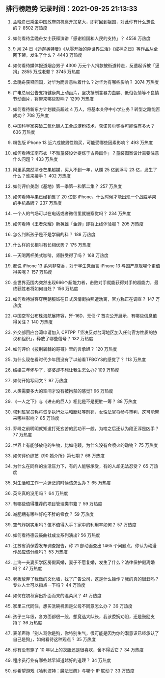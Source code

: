 
## 排行榜趋势 记录时间：2021-09-25 21:13:33
  
  1. 孟晚舟已乘坐中国政府包机离开加拿大，即将回到祖国，对此你有什么想说的？ 8502 万热度
    
  2. 如何看待孟晚舟女士获释演讲「感谢祖国和人民的支持」？ 4558 万热度
    
  3. 9 月 24 日《迪迦奥特曼》《从零开始的异世界生活》《成神之日》等作品从全网下架，发生了什么？ 4443 万热度
    
  4. 如何看待媒体报道烟台男子 4300 万元个人捐款被街道转走，反遭起诉被「逼捐」2855 万成老赖？ 3745 万热度
    
  5. 孟晚舟获释回国，对华为而言意味着什么？对华为有哪些影响？ 3074 万热度
    
  6. 广电总局公告支持健康向上动画片，坚决抵制含暴力血腥、低俗色情等不良情节动画片，将带来哪些影响？ 1299 万热度
    
  7. 如何看待新东方计划裁员超过 4 万人，将基本关停中小学业务？转型之路能否成功？ 708 万热度
    
  8. 中国科学家突破二氧化碳人工合成淀粉技术，获诺贝尔奖得可能性有多大？ 636 万热度
    
  9. 粉色版 iPhone 13 近六成被男性购买，可能受哪些因素影响？ 493 万热度
    
  10. 如何看待江南布衣「不雅童装设计提炼于古典画作」？童装图案设计需要注意什么问题？ 433 万热度
    
  11. 阿里系突然清仓芒果超媒，买入不到一年，从赚 25 亿到浮亏 23 亿，发生了什么？谁来接手？ 402 万热度
    
  12. 如何评价美剧《基地》第一季第一和第二集？ 257 万热度
    
  13. 如何看待苹果已经销售了 20 亿部 iPhone，什么时候才能出现一个战胜苹果的手机品牌？ 237 万热度
    
  14. 一个人的气场可以在电话或者微信里就被察觉吗？ 234 万热度
    
  15. 如何看待《王者荣耀》新英雄「金蝉」即将上线体验服？ 205 万热度
    
  16. 怎么判断孩子是不是学霸的料？ 188 万热度
    
  17. 什么样的长相叫有长相优势？ 175 万热度
    
  18. 一天喝两杯美式咖啡，肾脏受得了吗？ 168 万热度
    
  19. 都说 iPhone 13 系列非常香，对于学生党而言 iPhone 13 与国产旗舰哪个更值得买呢？ 157 万热度
    
  20. 全世界范围内突然出现666个超能力者，击败对手就能获得对手的超能力，最终获胜者将如何自处？ 156 万热度
    
  21. 如何看待游客穿明朝服饰在日式风情街拍照遭劝离，官方称正在调查？ 147 万热度
    
  22. 中国空军公布珠海航展阵容，歼-16D、无侦-7 首次公开展示，有哪些信息值得关注？ 140 万热度
    
  23. 外交部回应台湾申请加入 CPTPP「坚决反对台湾地区加入任何官方性质的协议和组织」，释放了哪些信号？ 132 万热度
    
  24. 如何评价《披荆斩棘的哥哥》里的言承旭？ 120 万热度
    
  25. 为什么现在看时代少年团没有了以前看TFBOYS的感觉了？ 113 万热度
    
  26. 结婚三年怀孕了，婆婆却不想让我生怎么办? 109 万热度
    
  27. 如何开始写网文？ 97 万热度
    
  28. 人类需要多大的空间才没有被拘禁的感觉? 96 万热度
    
  29. 《一人之下》与《进击的巨人》相比是不是更胜一筹？ 88 万热度
    
  30. 塔利班官员称将恢复执行处决和断肢等刑罚，女性法官将参与审判，这可能带来哪些影响？ 85 万热度
    
  31. 乔峰之前明明就知道打死玄苦的武功不一般，为啥之后还认为段正淳是凶手？ 77 万热度
    
  32. 世界上有能够放电的生物，比如电鳗，为什么没有会喷火的动物？ 75 万热度
    
  33. 如何评价综艺《90 婚介所》第七期？ 68 万热度
    
  34. 为什么在同样的生活压力下，有的人能够承受，有的人却无法忍受？ 65 万热度
    
  35. 对生活和工作一片迷茫的时候该怎么办？ 65 万热度
    
  36. 英专真的没用吗？ 64 万热度
    
  37. 有哪些值得推荐的项目管理类书籍？ 59 万热度
    
  38. 减肥期有哪些好吃不胖的零食？ 59 万热度
    
  39. 空气炸锅实用吗？值不值得入手？家中的利用率如何？ 57 万热度
    
  40. 如何看待德云鼓曲社成立系列演出? 56 万热度
    
  41. 江苏省消保委发布调查报告，称 21 部动画查出 1465 个问题点，你认为动漫作品应该分级吗？ 53 万热度
    
  42. 上海一夫妻买学区房假离婚，妻子不愿复婚，发生了什么？法律保护假离婚吗？ 47 万热度
    
  43. 老板放弃了我做的文化墙，找了广告公司，这是什么操作？我的真的很丑吗？专业人士可以指点一下吗？ 44 万热度
    
  44. 如何在初秋穿出扑面而来的温柔风？ 41 万热度
    
  45. 家里三代同住，想买洗碗机但是父母不同意怎么办？ 36 万热度
    
  46. 孩子三年级，各方面都很一般，想竞选大队长，我该委婉劝阻，还是鼓励支持？ 36 万热度
    
  47. 表弟声称「别人骂你是狗，你特别生气，很可能是因为你的潜意识已经承认了自己是狗」，如何看待这种观点？ 35 万热度
    
  48. 你有没有穿了 10 年以上的衣服还是很喜欢，舍不得丢它？ 34 万热度
    
  49. 程序员行业有哪些越早知道越好的道理？ 34 万热度
    
  50. 你希望游戏《哈利波特：魔法觉醒》与哪个 IP 联动？ 33 万热度
    
